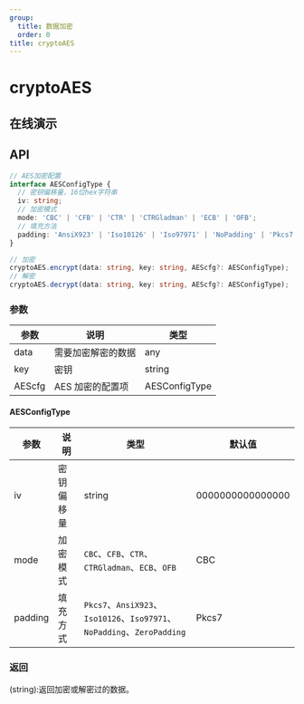 ```yaml
---
group:
  title: 数据加密
  order: 0
title: cryptoAES
---
```


# cryptoAES

## 在线演示

<code src="./crypto/cryptoAES"></code>

## API

```typescript
// AES加密配置
interface AESConfigType {
  // 密钥偏移量，16位hex字符串
  iv: string;
  // 加密模式
  mode: 'CBC' | 'CFB' | 'CTR' | 'CTRGladman' | 'ECB' | 'OFB';
  // 填充方法
  padding: 'AnsiX923' | 'Iso10126' | 'Iso97971' | 'NoPadding' | 'Pkcs7' | 'ZeroPadding';
}

// 加密
cryptoAES.encrypt(data: string, key: string, AEScfg?: AESConfigType);
// 解密
cryptoAES.decrypt(data: string, key: string, AEScfg?: AESConfigType);
```

### 参数

| 参数   | 说明               | 类型          |
| ------ | ------------------ | ------------- |
| data   | 需要加密解密的数据 | any           |
| key    | 密钥               | string        |
| AEScfg | AES 加密的配置项   | AESConfigType |

#### AESConfigType

| 参数    | 说明       | 类型                                                                    | 默认值           |
| ------- | ---------- | ----------------------------------------------------------------------- | ---------------- |
| iv      | 密钥偏移量 | string                                                                  | 0000000000000000 |
| mode    | 加密模式   | `CBC`、`CFB`、`CTR`、`CTRGladman`、`ECB`、`OFB`                         | CBC              |
| padding | 填充方式   | `Pkcs7`、`AnsiX923`、`Iso10126`、`Iso97971`、`NoPadding`、`ZeroPadding` | Pkcs7            |

### 返回

(string):返回加密或解密过的数据。
